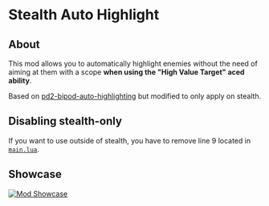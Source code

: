 # Stealth Auto Highlight

## About

This mod allows you to automatically highlight enemies without the need of aiming at them with a scope **when using the "High Value Target" aced ability**.

Based on [pd2-bipod-auto-highlighting](https://github.com/powware/pd2-bipod-auto-highlighting) but modified to only apply on stealth.

## Disabling stealth-only

If you want to use outside of stealth, you have to remove line 9 located in [`main.lua`](main.lua#L9=).

## Showcase

[![Mod Showcase](https://i.imgur.com/FDqMNKf.png)](https://vimeo.com/711916700)
